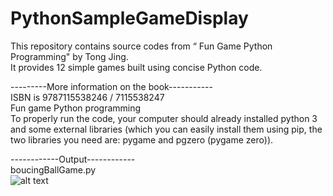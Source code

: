 # PythonSampleGameDisplay
  This repository contains source codes from “ Fun Game Python Programming" by Tong Jing.\
  It provides 12 simple games built using concise Python code.
  
---------More information on the book-----------\
ISBN is 9787115538246 / 7115538247\
Fun game Python programming\
To properly run the code, your computer should already installed python 3 and some external libraries (which you can easily install them using pip, the two libraries you need are: pygame and pgzero (pygame zero)).

------------Output------------\
boucingBallGame.py\
![alt text](https://github.com/WayneJWZLemon/PythonSampleGameDisplay/blob/master/Output%20Pictures/outputBoucingBallGame.gif "Output #1")


